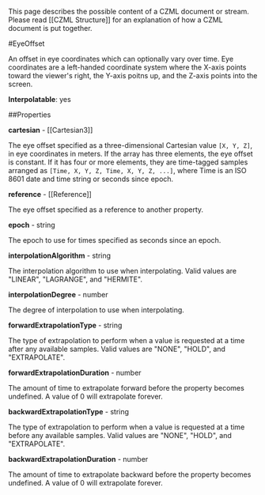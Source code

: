 This page describes the possible content of a CZML document or stream.  Please read [[CZML Structure]] for an explanation of how a CZML document is put together.

#EyeOffset

An offset in eye coordinates which can optionally vary over time.  Eye coordinates are a left-handed coordinate system where the X-axis points toward the viewer's right, the Y-axis poitns up, and the Z-axis points into the screen.

**Interpolatable**: yes

##Properties

**cartesian** - [[Cartesian3]]

The eye offset specified as a three-dimensional Cartesian value `[X, Y, Z]`, in eye coordinates in meters.  If the array has three elements, the eye offset is constant.  If it has four or more elements, they are time-tagged samples arranged as `[Time, X, Y, Z, Time, X, Y, Z, ...]`, where Time is an ISO 8601 date and time string or seconds since epoch.


**reference** - [[Reference]]

The eye offset specified as a reference to another property.


**epoch** - string

The epoch to use for times specified as seconds since an epoch.


**interpolationAlgorithm** - string

The interpolation algorithm to use when interpolating. Valid values are "LINEAR", "LAGRANGE", and "HERMITE".


**interpolationDegree** - number

The degree of interpolation to use when interpolating.


**forwardExtrapolationType** - string

The type of extrapolation to perform when a value is requested at a time after any available samples. Valid values are "NONE", "HOLD", and "EXTRAPOLATE".


**forwardExtrapolationDuration** - number

The amount of time to extrapolate forward before the property becomes undefined.  A value of 0 will extrapolate forever.


**backwardExtrapolationType** - string

The type of extrapolation to perform when a value is requested at a time before any available samples. Valid values are "NONE", "HOLD", and "EXTRAPOLATE".


**backwardExtrapolationDuration** - number

The amount of time to extrapolate backward before the property becomes undefined.  A value of 0 will extrapolate forever.


